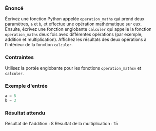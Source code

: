### Énoncé

Écrivez une fonction Python appelée ```operation_maths``` qui prend deux paramètres, ```a``` et ```b```, et effectue une opération mathématique sur eux. Ensuite, écrivez une fonction englobante `calculer` qui appelle la fonction ```operation_maths``` deux fois avec différentes opérations (par exemple, addition et multiplication). Affichez les résultats des deux opérations à l'intérieur de la fonction ```calculer```.

### Contraintes

Utilisez la portée englobante pour les fonctions ```operation_mathsv``` et ```calculer```.

### Exemple d'entrée

```python
a = 5
b = 3
```

### Résultat attendu

Résultat de l'addition : 8
Résultat de la multiplication : 15

